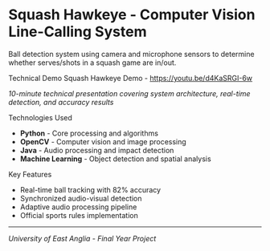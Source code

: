 # Squash Hawkeye - Computer Vision Line-Calling System

Ball detection system using camera and microphone sensors to determine whether serves/shots in a squash game are in/out.


Technical Demo
Squash Hawkeye Demo - https://youtu.be/d4KaSRGI-6w

*10-minute technical presentation covering system architecture, real-time detection, and accuracy results*

Technologies Used
- **Python** - Core processing and algorithms
- **OpenCV** - Computer vision and image processing
- **Java** - Audio processing and impact detection
- **Machine Learning** - Object detection and spatial analysis

Key Features
- Real-time ball tracking with 82% accuracy
- Synchronized audio-visual detection
- Adaptive audio processing pipeline
- Official sports rules implementation

---
*University of East Anglia - Final Year Project*
